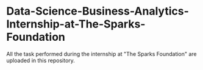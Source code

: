 # Data-Science-Business-Analytics-Internship-at-The-Sparks-Foundation

All the task performed during the internship at "The Sparks Foundation" are uploaded in this repository.
